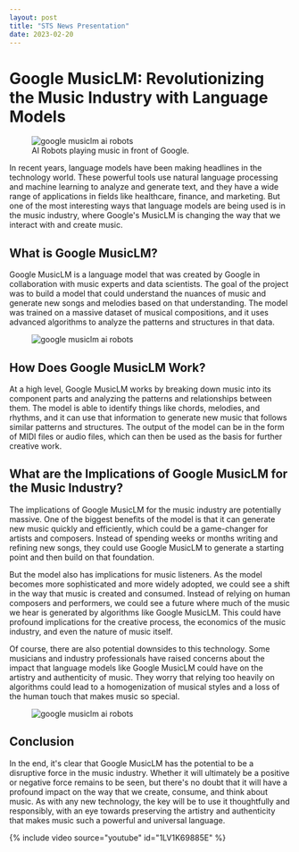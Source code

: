 ```yaml
---
layout: post
title: "STS News Presentation"
date: 2023-02-20
---
```

# Google MusicLM: Revolutionizing the Music Industry with Language Models

<figure>
  <img src="https://logll.com/wp-content/uploads/2023/01/Google-Introduces-MusicLM-1024x683.png" alt="google musiclm ai robots" loading="lazy">
  <figcaption>
    AI Robots playing music in front of Google.
  </figcaption>
</figure>

In recent years, language models have been making headlines in the technology world. These powerful tools use natural language processing and machine learning to analyze and generate text, and they have a wide range of applications in fields like healthcare, finance, and marketing. But one of the most interesting ways that language models are being used is in the music industry, where Google's MusicLM is changing the way that we interact with and create music.

## What is Google MusicLM?

Google MusicLM is a language model that was created by Google in collaboration with music experts and data scientists. The goal of the project was to build a model that could understand the nuances of music and generate new songs and melodies based on that understanding. The model was trained on a massive dataset of musical compositions, and it uses advanced algorithms to analyze the patterns and structures in that data.

<figure>
  <img src="https://cdn.shopify.com/s/files/1/0101/0253/8321/articles/Google_Unveils_MusicLM.jpg?v=1675868594&width=1000" alt="google musiclm ai robots" loading="lazy">
</figure>

## How Does Google MusicLM Work?

At a high level, Google MusicLM works by breaking down music into its component parts and analyzing the patterns and relationships between them. The model is able to identify things like chords, melodies, and rhythms, and it can use that information to generate new music that follows similar patterns and structures. The output of the model can be in the form of MIDI files or audio files, which can then be used as the basis for further creative work.

## What are the Implications of Google MusicLM for the Music Industry?

The implications of Google MusicLM for the music industry are potentially massive. One of the biggest benefits of the model is that it can generate new music quickly and efficiently, which could be a game-changer for artists and composers. Instead of spending weeks or months writing and refining new songs, they could use Google MusicLM to generate a starting point and then build on that foundation.

But the model also has implications for music listeners. As the model becomes more sophisticated and more widely adopted, we could see a shift in the way that music is created and consumed. Instead of relying on human composers and performers, we could see a future where much of the music we hear is generated by algorithms like Google MusicLM. This could have profound implications for the creative process, the economics of the music industry, and even the nature of music itself.

Of course, there are also potential downsides to this technology. Some musicians and industry professionals have raised concerns about the impact that language models like Google MusicLM could have on the artistry and authenticity of music. They worry that relying too heavily on algorithms could lead to a homogenization of musical styles and a loss of the human touch that makes music so special.

<figure>
  <img src="https://toneisland.com/wp-content/uploads/2022/05/Music-Industry-Statistics-Featured.jpg" alt="google musiclm ai robots" loading="lazy">
</figure>

## Conclusion

In the end, it's clear that Google MusicLM has the potential to be a disruptive force in the music industry. Whether it will ultimately be a positive or negative force remains to be seen, but there's no doubt that it will have a profound impact on the way that we create, consume, and think about music. As with any new technology, the key will be to use it thoughtfully and responsibly, with an eye towards preserving the artistry and authenticity that makes music such a powerful and universal language.

{% include video source="youtube" id="1LV1K69885E" %}
